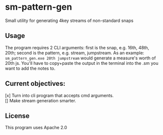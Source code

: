 # sm-pattern-gen
Small utility for generating 4key streams of non-standard snaps

## Usage
The program requires 2 CLI arguments: first is the snap, e.g. 16th, 48th, 20th; second is the pattern, e.g. stream, jumpstream. 
As an example: `sm_pattern_gen.exe 20th jumpstream` would generate a measure's worth of 20th js. 
You'll have to copy+paste the output in the terminal into the .sm you want to add the notes to.

## Current objectives:
[x] Turn into cli program that accepts cmd arguments.  
[] Make stream generation smarter.

## License
This program uses Apache 2.0
